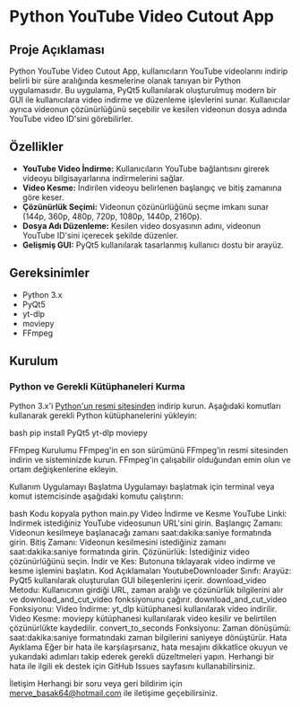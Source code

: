 # Python YouTube Video Cutout App

## Proje Açıklaması

Python YouTube Video Cutout App, kullanıcıların YouTube videolarını indirip belirli bir süre aralığında kesmelerine olanak tanıyan bir Python uygulamasıdır. Bu uygulama, PyQt5 kullanılarak oluşturulmuş modern bir GUI ile kullanıcılara video indirme ve düzenleme işlevlerini sunar. Kullanıcılar ayrıca videonun çözünürlüğünü seçebilir ve kesilen videonun dosya adında YouTube video ID'sini görebilirler.

## Özellikler

- **YouTube Video İndirme:** Kullanıcıların YouTube bağlantısını girerek videoyu bilgisayarlarına indirmelerini sağlar.
- **Video Kesme:** İndirilen videoyu belirlenen başlangıç ve bitiş zamanına göre keser.
- **Çözünürlük Seçimi:** Videonun çözünürlüğünü seçme imkanı sunar (144p, 360p, 480p, 720p, 1080p, 1440p, 2160p).
- **Dosya Adı Düzenleme:** Kesilen video dosyasının adını, videonun YouTube ID'sini içerecek şekilde düzenler.
- **Gelişmiş GUI:** PyQt5 kullanılarak tasarlanmış kullanıcı dostu bir arayüz.

## Gereksinimler

- Python 3.x
- PyQt5
- yt-dlp
- moviepy
- FFmpeg

## Kurulum

### Python ve Gerekli Kütüphaneleri Kurma

Python 3.x'i [Python'un resmi sitesinden](https://www.python.org) indirip kurun. Aşağıdaki komutları kullanarak gerekli Python kütüphanelerini yükleyin:

bash
pip install PyQt5 yt-dlp moviepy

FFmpeg Kurulumu
FFmpeg'in en son sürümünü FFmpeg'in resmi sitesinden indirin ve sisteminizde kurun. FFmpeg'in çalışabilir olduğundan emin olun ve ortam değişkenlerine ekleyin.

Kullanım
Uygulamayı Başlatma
Uygulamayı başlatmak için terminal veya komut istemcisinde aşağıdaki komutu çalıştırın:

bash
Kodu kopyala
python main.py
Video İndirme ve Kesme
YouTube Linki: İndirmek istediğiniz YouTube videosunun URL'sini girin.
Başlangıç Zamanı: Videonun kesilmeye başlanacağı zamanı saat:dakika:saniye formatında girin.
Bitiş Zamanı: Videonun kesilmesini istediğiniz zamanı saat:dakika:saniye formatında girin.
Çözünürlük: İstediğiniz video çözünürlüğünü seçin.
İndir ve Kes: Butonuna tıklayarak video indirme ve kesme işlemini başlatın.
Kod Açıklamaları
YoutubeDownloader Sınıfı: Arayüz: PyQt5 kullanılarak oluşturulan GUI bileşenlerini içerir.
download_video Metodu: Kullanıcının girdiği URL, zaman aralığı ve çözünürlük bilgilerini alır ve download_and_cut_video fonksiyonunu çağırır.
download_and_cut_video Fonksiyonu:
Video İndirme: yt_dlp kütüphanesi kullanılarak video indirilir.
Video Kesme: moviepy kütüphanesi kullanılarak video kesilir ve belirtilen çözünürlükte kaydedilir.
convert_to_seconds Fonksiyonu: Zaman dönüşümü: saat:dakika:saniye formatındaki zaman bilgilerini saniyeye dönüştürür.
Hata Ayıklama
Eğer bir hata ile karşılaşırsanız, hata mesajını dikkatlice okuyun ve yukarıdaki adımları takip ederek gerekli düzeltmeleri yapın. Herhangi bir hata ile ilgili ek destek için GitHub Issues sayfasını kullanabilirsiniz.

İletişim
Herhangi bir soru veya geri bildirim için merve_basak64@hotmail.com ile iletişime geçebilirsiniz.
